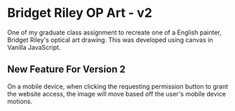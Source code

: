 # Bridget Riley OP Art - v2

One of my graduate class assignment to recreate one of a English painter, Bridget Riley's optical art drawing. This was developed using canvas in Vanilla JavaScript. 

## New Feature For Version 2
On a mobile device, when clicking the requesting permission button to grant the website access, the image will move based off the user's mobile device motions.